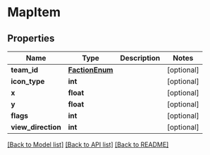 # MapItem

## Properties
Name | Type | Description | Notes
------------ | ------------- | ------------- | -------------
**team_id** | [**FactionEnum**](FactionEnum.md) |  | [optional] 
**icon_type** | **int** |  | [optional] 
**x** | **float** |  | [optional] 
**y** | **float** |  | [optional] 
**flags** | **int** |  | [optional] 
**view_direction** | **int** |  | [optional] 

[[Back to Model list]](../README.md#documentation-for-models) [[Back to API list]](../README.md#documentation-for-api-endpoints) [[Back to README]](../README.md)

